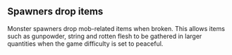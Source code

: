 ## Spawners drop items

Monster spawners drop mob-related items when broken. This allows items such as gunpowder, string
and rotten flesh to be gathered in larger quantities when the game difficulty is set to peaceful.